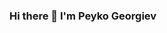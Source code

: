 ### Hi there 👋 I'm Peyko Georgiev

<!--
**LuciferL666/LuciferL666** is a ✨ _special_ ✨ repository because its `README.md` (this file) appears on your GitHub profile.

Here are some ideas to get you started:

- 🌱 I’m currently learning JavaScript; HTML and CSS
- 📫 How to reach me: peyko92gm@gmail.com

